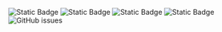 ![Static Badge](https://img.shields.io/badge/blacklists-60-000000) ![Static Badge](https://img.shields.io/badge/blacklisted-2819517-cc0000) ![Static Badge](https://img.shields.io/badge/whitelisted-2243-00CC00) ![Static Badge](https://img.shields.io/badge/streaming_blacklist-28107-000000) ![GitHub issues](https://img.shields.io/github/issues/fabriziosalmi/blacklists)
